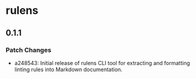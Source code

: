 # rulens

## 0.1.1

### Patch Changes

- a248543: Initial release of rulens CLI tool for extracting and formatting linting rules into Markdown documentation.
